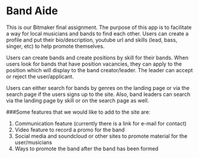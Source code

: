 # Band Aide

This is our Bitmaker final assignment.  The purpose of this app is to facilitate a way for local musicians and bands to find each other.  Users can create a profile and put their bio/description, youtube url and skills (lead, bass, singer, etc) to help promote themselves.

Users can create bands and create positions by skill for their bands.  When users look for bands that have position vacancies, they can apply to the position which will display to the band creator/leader.  The leader can accept or reject the user/applicant.  

Users can either search for bands by genres on the landing page or via the search page if the users signs up to the site.  Also, band leaders can search via the landing page by skill or on the search page as well.

###Some features that we would like to add to the site are:

1. Communication feature (currently there is a link for e-mail for contact)
2. Video feature to record a promo for the band
3. Social media and soundcloud or other sites to promote material for the user/musicians
4. Ways to promote the band after the band has been formed
